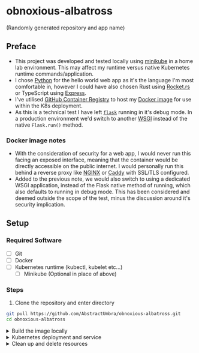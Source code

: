 # obnoxious-albatross

(Randomly generated repository and app name)

## Preface

- This project was developed and tested locally using [minikube](https://minikube.sigs.k8s.io/docs/) in a home lab environment. This may affect my runtime versus native Kubernetes runtime commands/application.
- I chose [Python](https://www.python.org/) for the hello world web app as it's the language I'm most comfortable in, however I could have also chosen Rust using [Rocket.rs](https://rocket.rs/) or TypeScript using [Express](https://www.npmjs.com/package/express).
- I've utilised [GitHub Container Registry](https://docs.github.com/en/packages/working-with-a-github-packages-registry/working-with-the-container-registry) to host my [Docker image](https://github.com/AbstractUmbra/GrahaTia/pkgs/container/obnoxious-albatross) for use within the K8s deployment.
- As this is a technical test I have left [`flask`](https://flask.palletsprojects.com/en/stable/) running in it's debug mode. In a production environment we'd switch to another [WSGI](https://en.wikipedia.org/wiki/Web_Server_Gateway_Interface) instead of the native `Flask.run()` method.

### Docker image notes

- With the consideration of security for a web app, I would never run this facing an exposed interface, meaning that the container would be directly accessible on the public internet. I would personally run this behind a reverse proxy like [NGINX](https://nginx.org/en/) or [Caddy](https://caddyserver.com/) with SSL/TLS configured.
- Added to the previous note, we would also switch to using a dedicated WSGI application, instead of the Flask native method of running, which also defaults to running in debug mode. This has been considered and deemed outside the scope of the test, minus the discussion around it's security implication.

## Setup
### Required Software

- [ ] Git
- [ ] Docker
- [ ] Kubernetes runtime (kubectl, kubelet etc...)
  - [ ] Minikube (Optional in place of above)

### Steps

1. Clone the repository and enter directory
```sh
git pull https://github.com/AbstractUmbra/obnoxious-albatross.git
cd obnoxious-albatross
```

<details>
<summary>Build the image locally</summary>

Build the image using the provided Dockerfile.
```sh
docker build -t ghcr.io/abstractumbra/obnoxious-albatross:latest .
```

Spin up a test container using the image.
```sh
docker run -p 8000:8000 ghcr.io/abstractumbra/obnoxious-albatross:latest # add the -d flag to `run` to detach
```

</details>

<details>
<summary>Kubernetes deployment and service</summary>

Create the Kubernetes namespace.
```sh
kubectl create namespace obnoxious-albatross
```

Create the deployment.
```sh
kubectl apply -f k8s/deployment.yaml -n obnoxious-albatross
```

(Optional) View deployment logs.
```sh
kubectl logs -f deployment/obnoxious-albatross-deploy -n obnoxious-albatross
```

Create the service
```sh
kubectl apply -f k8s/service.yaml -n obnoxious-albatross
```

(Optional) Verify service was created and IP assigned
```sh
kubectl get svc -n obnoxious-albatross # add the -w flag to `get svc` to watch command output for changes
```

</details>

<details>
<summary>Clean up and delete resources</summary>

Remove Kubernetes service
```sh
kubectl delete -f k8s/service.yaml
```

Remove Kubernetes deployment
```sh
kubectl delete -f k8s/deployment.yaml
```

Remove Kubernetes namespace
```sh
kubectl delete namespace obnoxious-albatross
```

Remove Docker image
```sh
docker image rm ghcr.io/abstractumbra/obnoxious-albatross:latest
```

</details>
